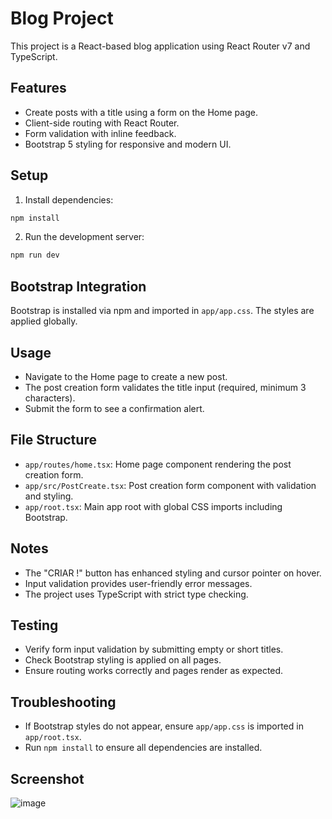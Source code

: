 # Blog Project

This project is a React-based blog application using React Router v7 and TypeScript.

## Features

- Create posts with a title using a form on the Home page.
- Client-side routing with React Router.
- Form validation with inline feedback.
- Bootstrap 5 styling for responsive and modern UI.

## Setup

1. Install dependencies:

```bash
npm install
```

2. Run the development server:

```bash
npm run dev
```

## Bootstrap Integration

Bootstrap is installed via npm and imported in `app/app.css`. The styles are applied globally.

## Usage

- Navigate to the Home page to create a new post.
- The post creation form validates the title input (required, minimum 3 characters).
- Submit the form to see a confirmation alert.

## File Structure

- `app/routes/home.tsx`: Home page component rendering the post creation form.
- `app/src/PostCreate.tsx`: Post creation form component with validation and styling.
- `app/root.tsx`: Main app root with global CSS imports including Bootstrap.

## Notes

- The "CRIAR !" button has enhanced styling and cursor pointer on hover.
- Input validation provides user-friendly error messages.
- The project uses TypeScript with strict type checking.

## Testing

- Verify form input validation by submitting empty or short titles.
- Check Bootstrap styling is applied on all pages.
- Ensure routing works correctly and pages render as expected.

## Troubleshooting

- If Bootstrap styles do not appear, ensure `app/app.css` is imported in `app/root.tsx`.
- Run `npm install` to ensure all dependencies are installed.

## Screenshot

![image](https://github.com/user-attachments/assets/b56792d6-b4ca-45b4-ab1f-23281edc6cbf)
